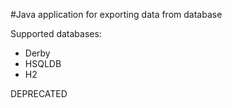 #Java application for exporting data from database

Supported databases:

* Derby
* HSQLDB
* H2

DEPRECATED
